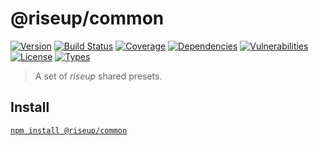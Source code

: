 # @riseup/common

[![Version](https://img.shields.io/npm/v/@riseup/common.svg)](https://www.npmjs.com/package/@riseup/common)
[![Build Status](https://img.shields.io/travis/rafamel/riseup/master.svg)](https://travis-ci.org/rafamel/riseup)
[![Coverage](https://img.shields.io/coveralls/rafamel/riseup/master.svg)](https://coveralls.io/github/rafamel/riseup)
[![Dependencies](https://img.shields.io/david/rafamel/riseup.svg?path=packages%2Fcommon)](https://david-dm.org/rafamel/riseup?path=packages%2Fcommon)
[![Vulnerabilities](https://img.shields.io/snyk/vulnerabilities/npm/@riseup/common.svg)](https://snyk.io/test/npm/@riseup/common)
[![License](https://img.shields.io/github/license/rafamel/riseup.svg)](https://github.com/rafamel/riseup/blob/master/LICENSE)
[![Types](https://img.shields.io/npm/types/@riseup/common.svg)](https://www.npmjs.com/package/@riseup/common)

> A set of *riseup* shared presets.

## Install

[`npm install @riseup/common`](https://www.npmjs.com/package/@riseup/common)
